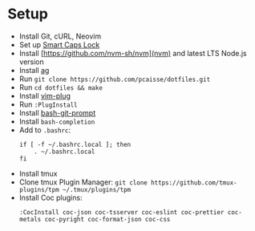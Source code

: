 # Setup

- Install Git, cURL, Neovim
- Set up [Smart Caps Lock](https://gist.github.com/tanyuan/55bca522bf50363ae4573d4bdcf06e2e#gnulinux)
- Install [https://github.com/nvm-sh/nvm](nvm) and latest LTS Node.js version
- Install [ag](https://github.com/ggreer/the_silver_searcher)
- Run `git clone https://github.com/pcaisse/dotfiles.git`
- Run `cd dotfiles && make`
- Install [vim-plug](https://github.com/junegunn/vim-plug)
- Run `:PlugInstall`
- Install [bash-git-prompt](https://github.com/magicmonty/bash-git-prompt)
- Install `bash-completion`
- Add to `.bashrc`:
  ```
  if [ -f ~/.bashrc.local ]; then
      . ~/.bashrc.local
  fi
  ```
- Install tmux
- Clone tmux Plugin Manager: `git clone https://github.com/tmux-plugins/tpm ~/.tmux/plugins/tpm`
- Install Coc plugins:
  ```
  :CocInstall coc-json coc-tsserver coc-eslint coc-prettier coc-metals coc-pyright coc-format-json coc-css
  ```
